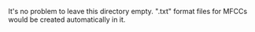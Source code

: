 It's no problem to leave this directory empty. ".txt" format files for MFCCs would be created automatically in it.
